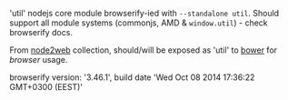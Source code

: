 'util' nodejs core module browserify-ied with `--standalone util`. Should support all module systems (commonjs, AMD & `window.util`) - check browserify docs.

From [node2web](http://github.com/anodynos/node2web) collection,
should/will be exposed as 'util' to [bower](http://bower.io) for *browser* usage.

browserify version: '3.46.1', build date 'Wed Oct 08 2014 17:36:22 GMT+0300 (EEST)'